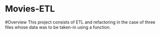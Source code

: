 # Movies-ETL
#Overview
This project consists of ETL and refactoring in the case of three files whose data was to be taken-in using a function. 